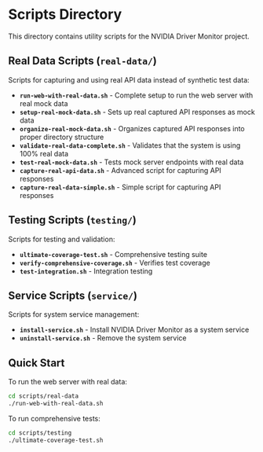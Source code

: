# Scripts Directory

This directory contains utility scripts for the NVIDIA Driver Monitor project.

## Real Data Scripts (`real-data/`)

Scripts for capturing and using real API data instead of synthetic test data:

- **`run-web-with-real-data.sh`** - Complete setup to run the web server with real mock data
- **`setup-real-mock-data.sh`** - Sets up real captured API responses as mock data
- **`organize-real-mock-data.sh`** - Organizes captured API responses into proper directory structure
- **`validate-real-data-complete.sh`** - Validates that the system is using 100% real data
- **`test-real-mock-data.sh`** - Tests mock server endpoints with real data
- **`capture-real-api-data.sh`** - Advanced script for capturing API responses
- **`capture-real-data-simple.sh`** - Simple script for capturing API responses

## Testing Scripts (`testing/`)

Scripts for testing and validation:

- **`ultimate-coverage-test.sh`** - Comprehensive testing suite
- **`verify-comprehensive-coverage.sh`** - Verifies test coverage
- **`test-integration.sh`** - Integration testing

## Service Scripts (`service/`)

Scripts for system service management:

- **`install-service.sh`** - Install NVIDIA Driver Monitor as a system service
- **`uninstall-service.sh`** - Remove the system service

## Quick Start

To run the web server with real data:
```bash
cd scripts/real-data
./run-web-with-real-data.sh
```

To run comprehensive tests:
```bash
cd scripts/testing
./ultimate-coverage-test.sh
```
